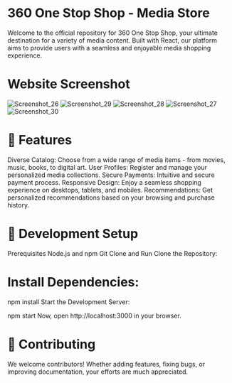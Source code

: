 # 360 One Stop Shop - Media Store
Welcome to the official repository for 360 One Stop Shop, your ultimate destination for a variety of media content. Built with React, our platform aims to provide users with a seamless and enjoyable media shopping experience.

# Website Screenshot
![Screenshot_26](https://github.com/stuartgregorysharpe/MediaStore.Frontend.using.React-360onestopshop.com/assets/137684294/dcb77fcf-362a-4a53-8036-54266ddd1a34)
![Screenshot_29](https://github.com/stuartgregorysharpe/MediaStore.Frontend.using.React-360onestopshop.com/assets/137684294/d3265e06-cae1-451b-b468-a833683f0734)
![Screenshot_28](https://github.com/stuartgregorysharpe/MediaStore.Frontend.using.React-360onestopshop.com/assets/137684294/a0c7951e-9aae-4166-ac63-c193fb2108a4)
![Screenshot_27](https://github.com/stuartgregorysharpe/MediaStore.Frontend.using.React-360onestopshop.com/assets/137684294/b2d2a460-a277-422b-9343-1ffaa23a8878)
![Screenshot_30](https://github.com/stuartgregorysharpe/MediaStore.Frontend.using.React-360onestopshop.com/assets/137684294/097d0971-c5aa-40a3-85c2-575c97e440ce)



# 🌟 Features
Diverse Catalog: Choose from a wide range of media items - from movies, music, books, to digital art.
User Profiles: Register and manage your personalized media collections.
Secure Payments: Intuitive and secure payment process.
Responsive Design: Enjoy a seamless shopping experience on desktops, tablets, and mobiles.
Recommendations: Get personalized recommendations based on your browsing and purchase history.

# 🚀 Development Setup
Prerequisites
Node.js and npm
Git
Clone and Run
Clone the Repository:

# Install Dependencies:
npm install
Start the Development Server:

npm start
Now, open http://localhost:3000 in your browser.

# 🤝 Contributing
We welcome contributors! Whether adding features, fixing bugs, or improving documentation, your efforts are much appreciated.
